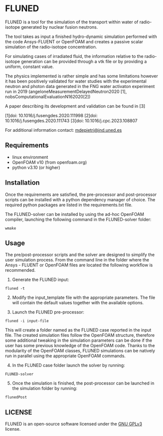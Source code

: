 # FLUNED

FLUNED is a tool for the simulation of the transport within water of radio-isotope generated by nuclear fusion neutrons.

The tool takes as input a finished hydro-dynamic simulation performed with the code Ansys-FLUENT or OpenFOAM and creates a passive scalar simulation of the radio-isotope concentration.

For simulating cases of irradiated fluid, the information relative to the radio-isotope generation can be provided through a vtk file or by providing a uniform, constant value.

The physics implemented is rather simple and has some limitations however it has been positively validated for water studies with the experimental neutron and photon data generated in the FNG water activaton experiment run in 2019 (angeloneMeasurementDelayedNeutron2020 [1], nobsComputationalEvaluationN162020[2])

A paper describing its development and validation can be found in [3]

[1]doi: 10.1016/j.fusengdes.2020.111998
[2]doi: 10.1016/j.fusengdes.2020.111743
[3]doi: 10.1016/j.cpc.2023.108807


For additional information contact: mdepietri@ind.uned.es

## Requirements

 - linux environment
 - OpenFOAM v10 (from openfoam.org)
 - python v3.10 (or higher)
 
## Installation

Once the requirements are satisfied, the pre-processor and post-processor scripts can be installed with a python dependency manager of choice. The required python packages are listed in the requirements.txt file.

The FLUNED-solver can be installed by using the ad-hoc OpenFOAM compiler, launching the following command in the FLUNED-solver folder:

```
wmake
```

## Usage

The pre/post-processor scripts and the solver are designed to simplify the user simulation process. From the command line in the folder where the Ansys - FLUENT or OpenFOAM files are located the following workflow is recommended.

 1.	Generate the FLUNED input:
 
 ```
 fluned -t
 ```

 2.	Modify the input_template file with the appropriate parameters. The file will contain the default values together with the available options.

 3.	Launch the FLUNED pre-processor:
 
 ```
 fluned -i input-file
 ```

This will create a folder named as the FLUNED case reported in the input file. The created simulation files follow the OpenFOAM structure, therefore some additional tweaking in the simulation parameters can be done if the user has some previous knowledge of the OpenFOAM code. Thanks to the modularity of the OpenFOAM classes, FLUNED simulations can be natively run in parallel using the appropriate OpenFOAM commands.  

4.	In the FLUNED case folder launch the solver by running:

```
FLUNED-solver
```

5.	Once the simulation is finished, the post-processor can be launched in the simulation folder by running:

```
flunedPost
```

## LICENSE
FLUNED is an open-source software licensed under the [GNU GPLv3](./LICENSE) license.